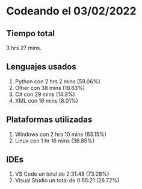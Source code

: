 # Codeando el 03/02/2022

## Tiempo total
3 hrs 27 mins.

## Lenguajes usados
1. Python con 2 hrs 2 mins (59.06%)
1. Other con 38 mins (18.63%)
1. C# con 29 mins (14.3%)
1. XML con 16 mins (8.01%)

## Plataformas utilizadas
1. Windows con 2 hrs 10 mins (63.15%)
1. Linux con 1 hr 16 mins (36.85%)

## IDEs
1. VS Code un total de 2:31:48 (73.28%)
1. Visual Studio un total de 0:55:21 (26.72%)
